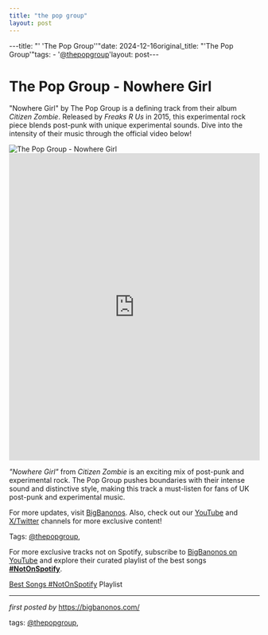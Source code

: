 ```yaml
---
title: "the pop group"
layout: post
---
```

---title: "' 'The Pop Group''"date: 2024-12-16original_title: "'The Pop Group'"tags:  - '[@thepopgroup](/tags/thepopgroup/)'layout: post---<!-- Title of the Post --><h1 >The Pop Group - Nowhere Girl</h1> <!-- Introductory Text --><p >"Nowhere Girl" by The Pop Group is a defining track from their album *Citizen Zombie*. Released by *Freaks R Us* in 2015, this experimental rock piece blends post-punk with unique experimental sounds. Dive into the intensity of their music through the official video below!</p> <!-- Featured Image --><div > <img src="https://i.discogs.com/uQEqDYY6OS1zZr-3z5td22XulABKjtpBI_WjRWNgyRo/rs:fit/g:sm/q:90/h:381/w:548/czM6Ly9kaXNjb2dz/LWRhdGFiYXNlLWlt/YWdlcy9BLTMzOTMy/LTExNzMyOTE1NDgu/anBlZw.jpeg" alt="The Pop Group - Nowhere Girl" /></div> <!-- YouTube Video Embed --><div > <iframe width="100%" height="617" src="https://www.youtube.com/embed/BkfCiChL-CA" title="The Pop Group - Nowhere Girl" frameborder="0" allow="accelerometer; autoplay; clipboard-write; encrypted-media; gyroscope; picture-in-picture; web-share" referrerpolicy="strict-origin-when-cross-origin" allowfullscreen></iframe></div> <!-- Song Information --><div > <p><em>"Nowhere Girl"</em> from *Citizen Zombie* is an exciting mix of post-punk and experimental rock. The Pop Group pushes boundaries with their intense sound and distinctive style, making this track a must-listen for fans of UK post-punk and experimental music.</p></div> <!-- Footer Links --><div > <p>For more updates, visit <a href="https://bigbanonos.com/" target="_blank">BigBanonos</a>. Also, check out our <a href="https://www.youtube.com/[@BigBanonos](/tags/BigBanonos/)" target="_blank">YouTube</a> and <a href="https://x.com/bigbanonos" target="_blank">X/Twitter</a> channels for more exclusive content!</p></div> <!-- Tags --><p >Tags: [@thepopgroup](/tags/thepopgroup/),</p><!--Subscribe and Playlist Links--><div>    <p>For more exclusive tracks not on Spotify, subscribe to <a href="https://www.youtube.com/[@BigBanonos](/tags/BigBanonos/)" target="_blank">BigBanonos on YouTube</a> and explore their curated playlist of the best songs <strong>[#NotOnSpotify](/tags/NotOnSpotify/)</strong>.</p>    <p><a href="https://www.youtube.com/playlist?list=PLtuNtuTatqI0kFahUCbtbfenC_ET5O_tr" target="_blank">Best Songs [#NotOnSpotify](/tags/NotOnSpotify/) Playlist<br /></a></p></div><hr /><p><em>first posted by</em> <a href="https://bigbanonos.com/" rel="noopener" target="_new">https://bigbanonos.com/</a></p><p>tags: [@thepopgroup](/tags/thepopgroup/),</p>